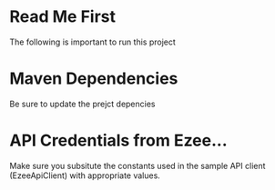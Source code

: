 # Read Me First
The following is important to run this project

# Maven Dependencies

Be sure to update the prejct depencies

# API Credentials from Ezee...

Make sure you subsitute the constants used in the sample API client (EzeeApiClient) with  appropriate values.


